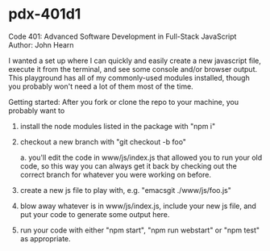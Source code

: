 # pdx-401d1
Code 401: Advanced Software Development in Full-Stack JavaScript
Author: John Hearn

I wanted a set up where I can quickly and easily create a new javascript 
file, execute it from the terminal, and see some console and/or browser output.
This playground has all of my commonly-used modules installed, though you 
probably won't need a lot of them most of the time.

Getting started:
After you fork or clone the repo to your machine, you probably want to  
1. install the node modules listed in the package with "npm i"  

2. checkout a new branch with "git checkout -b foo"  

   a. you'll edit the code in www/js/index.js that allowed you to run your old
      code, so this way you can always get it back by checking out the correct
      branch for whatever you were working on before.   

3. create a new js file to play with, e.g. "emacsgit  ./www/js/foo.js"  

4. blow away whatever is in www/js/index.js, include your new js file, and put
   your code to generate some output here.  

5. run your code with either "npm start", "npm run webstart" or "npm test" as 
   appropriate.  
